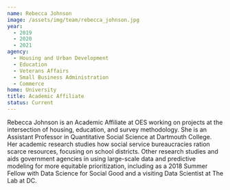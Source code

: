 ```yaml
---
name: Rebecca Johnson
image: /assets/img/team/rebecca_johnson.jpg
year:
  - 2019
  - 2020
  - 2021
agency:
  - Housing and Urban Development
  - Education
  - Veterans Affairs
  - Small Business Administration
  - Commerce
home: University
title: Academic Affiliate
status: Current
---
```


Rebecca Johnson is an Academic Affiliate at OES working on projects at the intersection of housing, education, and survey methodology. She is an Assistant Professor in Quantitative Social Science at Dartmouth College. Her academic research studies how social service bureaucracies ration scarce resources, focusing on school districts. Other research  studies and aids government agencies in using large-scale data and predictive modeling for more equitable prioritization, including as a 2018 Summer Fellow with Data Science for Social Good and a visiting Data Scientist at The Lab at DC. 
